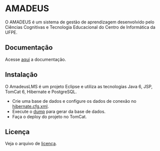 AMADEUS
=======
O AMADEUS é um sistema de gestão de aprendizagem desenvolvido pelo Ciências Cognitivas e Tecnologia Educacional do Centro de 
Informática da UFPE.

Documentação
------------
Acesse [aqui](http://www.abed.org.br/revistacientifica/Revista_PDF_Doc/2009/AMADEUS_NOVO_MODEL0_DE_SISTEMA_DE_GESTAO_DE_APRENDIZAGEMrbaad2009.pdf) a documentação.

Instalação
----------
O AmadeusLMS é um projeto Eclipse e utiliza as tecnologias Java 6, JSP, TomCat 6, Hibernate e PostgreSQL.

- Crie uma base de dados e configure os dados de conexão no [hibernate.cfg.xml](src/hibernate.cfg.xml).
- Execute o [dump](src/amadeuslms_web-FINAL.sql) para gerar da base de dados.
- Faça o deploy do projeto no TomCat.

Licença
-------
Veja o arquivo de [licença](LICENSE).
